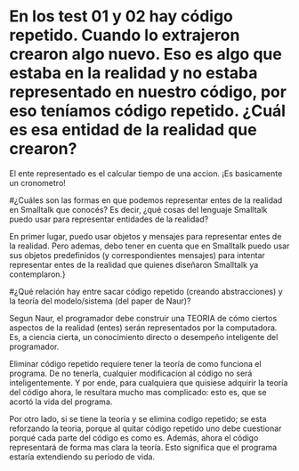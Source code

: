 # En los test 01 y 02 hay código repetido. Cuando lo extrajeron crearon algo nuevo. Eso es algo que estaba en la realidad y no estaba representado en nuestro código, por eso teníamos código repetido. ¿Cuál es esa entidad de la realidad que crearon?

El ente representado es el calcular tiempo de una accion. ¡Es basicamente un cronometro!

#¿Cuáles son las formas en que podemos representar entes de la realidad en Smalltalk que conocés? Es decir, ¿qué cosas del lenguaje Smalltalk puedo usar para representar entidades de la realidad?

En primer lugar, puedo usar objetos y mensajes para representar entes de la realidad. Pero ademas, debo tener en cuenta que en Smalltalk puedo usar sus objetos predefinidos (y correspondientes mensajes) para intentar representar entes de la realidad que quienes diseñaron Smalltalk ya contemplaron.}

#¿Qué relación hay entre sacar código repetido (creando abstracciones) y la teoría del modelo/sistema (del paper de Naur)?

Segun Naur, el programador debe construir una TEORIA de cómo ciertos aspectos de la realidad (entes) serán representados por la computadora. Es, a ciencia cierta, un conocimiento directo o desempeño inteligente del programador. 

Eliminar código repetido requiere tener la teoría de como funciona el programa. 
De no tenerla, cualquier modificacion al código no será inteligentemente. Y por ende, para cualquiera que quisiese adquirir la teoría del código ahora, le resultara mucho mas complicado: esto es, que se acortó la vida del programa.

Por otro lado, si se tiene la teoría y se elimina codigo repetido; se esta reforzando la teoria, porque al quitar código repetido uno debe cuestionar porqué cada parte del código es como es. Además, ahora el código representará de forma mas clara la teoría. Esto significa que el programa estaría extendiendo su período de vida.

